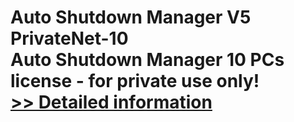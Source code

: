 # Auto Shutdown Manager V5 PrivateNet-10<br />Auto Shutdown Manager 10 PCs license - for private use only!<br />[>> Detailed information](https://secure.shareit.com/shareit/product.html?productid=300599113&affiliateid=200057808)